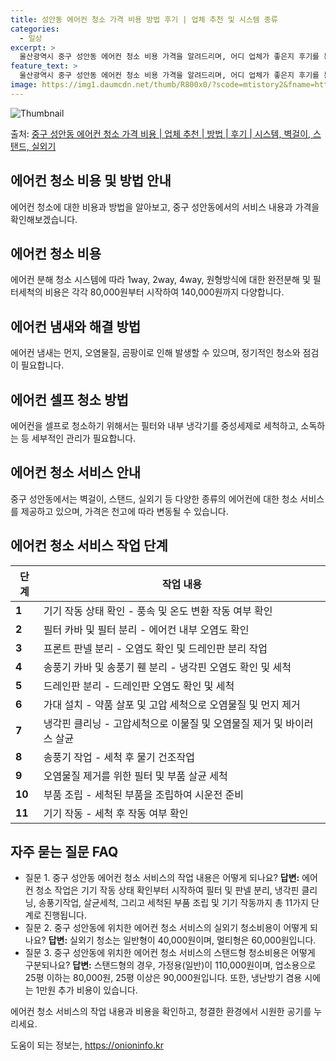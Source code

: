 ```yaml
---
title: 성안동 에어컨 청소 가격 비용 방법 후기 | 업체 추천 및 시스템 종류
categories:
  - 일상
excerpt: >
  울산광역시 중구 성안동 에어컨 청소 비용 가격을 알려드리며, 어디 업체가 좋은지 후기를 통해 알아보겠습니다. 현재 글에서는 시스템, 벽걸이, 스탠드, 실외기 각각에 대해 청소 비용이 나와 있으니 참고하시면 되겠습니다. 에어컨 분해 청소 방법 보기 👈 클릭셀프 에어컨 청소 방법 보기👈 클릭중구 성안동 에어컨 청소 비용시스템에어컨 방식클리닝방식금액1way 방식에어컨 완전분해80,000원1way 방식에어컨 필터세척35,000원2way 방식에어컨 완전분해90,000원2way 방식에어컨 필터세척35,000원4way 방식에어컨 완전분해120,000원4way 방식에어컨 필터세척35,000원원형방식에어컨 완전분해140,000원원형방식에어컨 필터세척35,000원에어컨 청소 견적 샘플 보기 👈 클릭에어컨 냄새의 원인에어컨..
feature_text: >
  울산광역시 중구 성안동 에어컨 청소 비용 가격을 알려드리며, 어디 업체가 좋은지 후기를 통해 알아보겠습니다. 현재 글에서는 시스템, 벽걸이, 스탠드, 실외기 각각에 대해 청소 비용이 나와 있으니 참고하시면 되겠습니다. 에어컨 분해 청소 방법 보기 👈 클릭셀프 에어컨 청소 방법 보기👈 클릭중구 성안동 에어컨 청소 비용시스템에어컨 방식클리닝방식금액1way 방식에어컨 완전분해80,000원1way 방식에어컨 필터세척35,000원2way 방식에어컨 완전분해90,000원2way 방식에어컨 필터세척35,000원4way 방식에어컨 완전분해120,000원4way 방식에어컨 필터세척35,000원원형방식에어컨 완전분해140,000원원형방식에어컨 필터세척35,000원에어컨 청소 견적 샘플 보기 👈 클릭에어컨 냄새의 원인에어컨..
image: https://img1.daumcdn.net/thumb/R800x0/?scode=mtistory2&fname=https%3A%2F%2Fblog.kakaocdn.net%2Fdn%2FbTfkOG%2FbtsHxppJjVQ%2FSptcJaucOVk9Y1ykz0Yzl1%2Fimg.webp
---
```


![Thumbnail](https://img1.daumcdn.net/thumb/R800x0/?scode=mtistory2&fname=https%3A%2F%2Fblog.kakaocdn.net%2Fdn%2FbTfkOG%2FbtsHxppJjVQ%2FSptcJaucOVk9Y1ykz0Yzl1%2Fimg.webp)

<p>출처: <a href="https://onioninfo.kr/entry/%EC%A4%91%EA%B5%AC-%EC%84%B1%EC%95%88%EB%8F%99-%EC%97%90%EC%96%B4%EC%BB%A8-%EC%B2%AD%EC%86%8C-%EA%B0%80%EA%B2%A9-%EB%B9%84%EC%9A%A9-%EC%97%85%EC%B2%B4-%EC%B6%94%EC%B2%9C-%EB%B0%A9%EB%B2%95-%ED%9B%84%EA%B8%B0-%EC%8B%9C%EC%8A%A4%ED%85%9C-%EB%B2%BD%EA%B1%B8%EC%9D%B4-%EC%8A%A4%ED%83%A0%EB%93%9C-%EC%8B%A4%EC%99%B8%EA%B8%B0" rel="dofollow">중구 성안동 에어컨 청소 가격 비용 | 업체 추천 | 방법 | 후기 | 시스템, 벽걸이, 스탠드, 실외기</a> </p>

## 에어컨 청소 비용 및 방법 안내

에어컨 청소에 대한 비용과 방법을 알아보고, 중구 성안동에서의 서비스 내용과 가격을 확인해보겠습니다.

## 에어컨 청소 비용

에어컨 분해 청소 시스템에 따라 1way, 2way, 4way, 원형방식에 대한 완전분해 및 필터세척의 비용은 각각 80,000원부터
시작하여 140,000원까지 다양합니다.

## 에어컨 냄새와 해결 방법

에어컨 냄새는 먼지, 오염물질, 곰팡이로 인해 발생할 수 있으며, 정기적인 청소와 점검이 필요합니다.

## 에어컨 셀프 청소 방법

에어컨을 셀프로 청소하기 위해서는 필터와 내부 냉각기를 중성세제로 세척하고, 소독하는 등 세부적인 관리가 필요합니다.

## 에어컨 청소 서비스 안내

중구 성안동에서는 벽걸이, 스탠드, 실외기 등 다양한 종류의 에어컨에 대한 청소 서비스를 제공하고 있으며, 가격은 천고에 따라 변동될 수
있습니다.

## 에어컨 청소 서비스 작업 단계

**단계** | **작업 내용**  
---|---  
**1** | 기기 작동 상태 확인 - 풍속 및 온도 변환 작동 여부 확인  
**2** | 필터 카바 및 필터 분리 - 에어컨 내부 오염도 확인  
**3** | 프론트 판넬 분리 - 오염도 확인 및 드레인판 분리 작업  
**4** | 송풍기 카바 및 송풍기 휀 분리 - 냉각핀 오염도 확인 및 세척  
**5** | 드레인판 분리 - 드레인판 오염도 확인 및 세척  
**6** | 가대 설치 - 약품 살포 및 고압 세척으로 오염물질 및 먼지 제거  
**7** | 냉각핀 클리닝 - 고압세척으로 이물질 및 오염물질 제거 및 바이러스 살균  
**8** | 송풍기 작업 - 세척 후 물기 건조작업  
**9** | 오염물질 제거를 위한 필터 및 부품 살균 세척  
**10** | 부품 조립 - 세척된 부품을 조립하여 시운전 준비  
**11** | 기기 작동 - 세척 후 작동 여부 확인  
  
## 자주 묻는 질문 FAQ

  * 질문 1. 중구 성안동 에어컨 청소 서비스의 작업 내용은 어떻게 되나요? **답변:** 에어컨 청소 작업은 기기 작동 상태 확인부터 시작하여 필터 및 판넬 분리, 냉각핀 클리닝, 송풍기작업, 살균세척, 그리고 세척된 부품 조립 및 기기 작동까지 총 11가지 단계로 진행됩니다. 
  * 질문 2. 중구 성안동에 위치한 에어컨 청소 서비스의 실외기 청소비용이 어떻게 되나요? **답변:** 실외기 청소는 일반형이 40,000원이며, 멀티형은 60,000원입니다. 
  * 질문 3. 중구 성안동에 위치한 에어컨 청소 서비스의 스탠드형 청소비용은 어떻게 구분되나요? **답변:** 스탠드형의 경우, 가정용(일반)이 110,000원이며, 업소용으로 25평 이하는 80,000원, 25평 이상은 90,000원입니다. 또한, 냉난방기 겸용 시에는 1만원 추가 비용이 있습니다. 

에어컨 청소 서비스의 작업 내용과 비용을 확인하고, 청결한 환경에서 시원한 공기를 누리세요.

 

도움이 되는 정보는, <a href="https://onioninfo.kr" rel="dofollow">https://onioninfo.kr</a>


